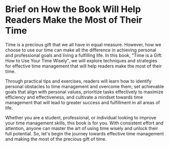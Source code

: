 Brief on How the Book Will Help Readers Make the Most of Their Time
=================================================================================

Time is a precious gift that we all have in equal measure. However, how we choose to use our time can make all the difference in achieving personal and professional goals and living a fulfilling life. In this book, "Time is a Gift: How to Use Your Time Wisely", we will explore techniques and strategies for effective time management that will help readers make the most of their time.

Through practical tips and exercises, readers will learn how to identify personal obstacles to time management and overcome them, set achievable goals that align with personal values, prioritize tasks effectively to maximize efficiency and effectiveness, and cultivate a mindset towards time management that will lead to greater success and fulfillment in all areas of life.

Whether you are a student, professional, or individual looking to improve your time management skills, this book is for you. With consistent effort and attention, anyone can master the art of using time wisely and unlock their full potential. So, let's begin the journey towards effective time management and making the most of the precious gift of time.
